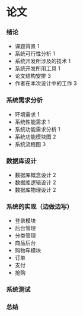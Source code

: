 论文
===
### 绪论
- 课题背景 1
- 系统可行性分析 1
- 系统开发所涉及的技术 1
- 系统开发所用工具 1
- 论文结构安排 3
- 作者在本次设计中的工作 3
### 系统需求分析
- 环境需求 1
- 系统性能需求 1
- 系统功能需求分析 1
- 系统功能模块图 2
- 系统流程图 3
### 数据库设计
- 数据库概念设计 2
- 数据库逻辑设计 2
- 数据库物理设计 2
### 系统的实现（边做边写）
- 登录模块
- 后台管理
- 分类管理
- 商品后台
- 购物车模块
- 订单
- 支付
- 抢购
### 系统测试
### 总结

